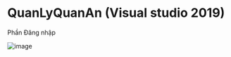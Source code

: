 # QuanLyQuanAn (Visual studio 2019)
Phần Đăng nhập

![image](https://github.com/thongthai2211/QuanLyQuanAn/assets/86780616/067fe5d4-91a5-48b2-85d4-3d51ae430dd7)
